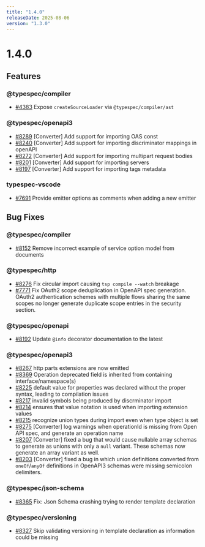 ```yaml
---
title: "1.4.0"
releaseDate: 2025-08-06
version: "1.3.0"
---
```


# 1.4.0

## Features

### @typespec/compiler

- [#4383](https://github.com/microsoft/typespec/pull/4383) Expose `createSourceLoader` via `@typespec/compiler/ast`

### @typespec/openapi3

- [#8289](https://github.com/microsoft/typespec/pull/8289) [Converter] Add support for importing OAS const
- [#8240](https://github.com/microsoft/typespec/pull/8240) [Converter] Add support for importing discriminator mappings in openAPI
- [#8272](https://github.com/microsoft/typespec/pull/8272) [Converter] Add support for importing multipart request bodies
- [#8201](https://github.com/microsoft/typespec/pull/8201) [Converter] Add support for importing servers
- [#8197](https://github.com/microsoft/typespec/pull/8197) [Converter] Add support for importing tags metadata

### typespec-vscode

- [#7691](https://github.com/microsoft/typespec/pull/7691) Provide emitter options as comments when adding a new emitter

## Bug Fixes

### @typespec/compiler

- [#8152](https://github.com/microsoft/typespec/pull/8152) Remove incorrect example of service option model from documents

### @typespec/http

- [#8276](https://github.com/microsoft/typespec/pull/8276) Fix circular import causing `tsp compile --watch` breakage
- [#7771](https://github.com/microsoft/typespec/pull/7771) Fix OAuth2 scope deduplication in OpenAPI spec generation. OAuth2 authentication schemes with multiple flows sharing the same scopes no longer generate duplicate scope entries in the security section.

### @typespec/openapi

- [#8192](https://github.com/microsoft/typespec/pull/8192) Update `@info` decorator documentation to the latest

### @typespec/openapi3

- [#8267](https://github.com/microsoft/typespec/pull/8267) http parts extensions are now emitted
- [#8369](https://github.com/microsoft/typespec/pull/8369) Operation deprecated field is inherited from containing interface/namespace(s)
- [#8225](https://github.com/microsoft/typespec/pull/8225) default value for properties was declared without the proper syntax, leading to compilation issues
- [#8217](https://github.com/microsoft/typespec/pull/8217) invalid symbols being produced by discrminator import
- [#8214](https://github.com/microsoft/typespec/pull/8214) ensures that value notation is used when importing extension values
- [#8215](https://github.com/microsoft/typespec/pull/8215) recognize union types during import even when type object is set
- [#8275](https://github.com/microsoft/typespec/pull/8275) [Converter] log warnings when operationId is missing from Open API spec, and generate an operation name
- [#8207](https://github.com/microsoft/typespec/pull/8207) [Converter] fixed a bug that would cause nullable array schemas to generate as unions with only a `null` variant. These schemas now generate an array variant as well.
- [#8203](https://github.com/microsoft/typespec/pull/8203) [Converter] fixed a bug in which union definitions converted from `oneOf`/`anyOf` definitions in OpenAPI3 schemas were missing semicolon delimiters.

### @typespec/json-schema

- [#8365](https://github.com/microsoft/typespec/pull/8365) Fix: Json Schema crashing trying to render template declaration

### @typespec/versioning

- [#8327](https://github.com/microsoft/typespec/pull/8327) Skip validating versioning in template declaration as information could be missing
